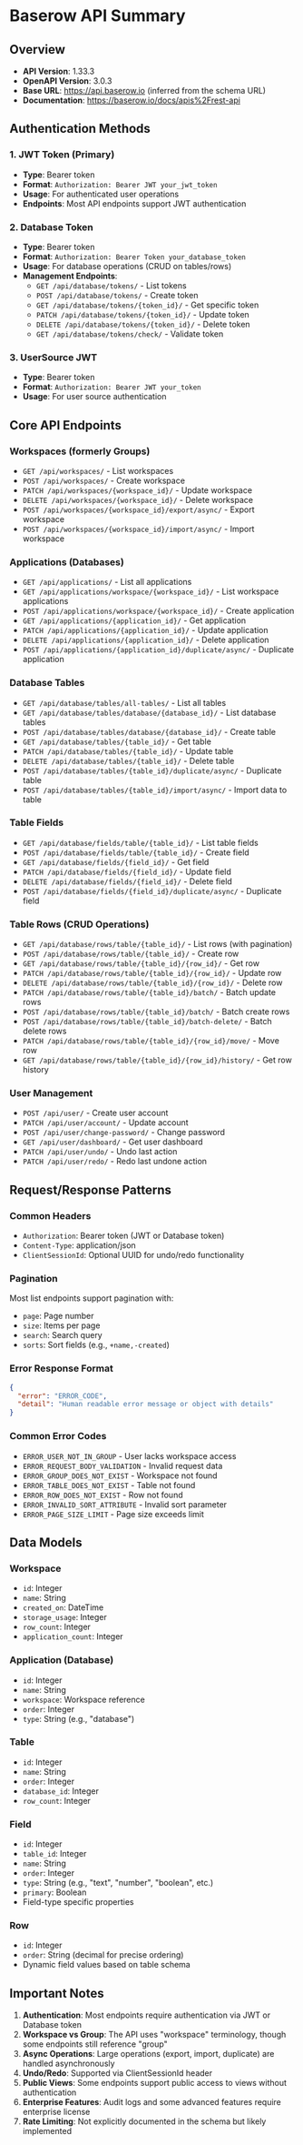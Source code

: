 # Baserow API Summary

## Overview
- **API Version**: 1.33.3
- **OpenAPI Version**: 3.0.3
- **Base URL**: https://api.baserow.io (inferred from the schema URL)
- **Documentation**: https://baserow.io/docs/apis%2Frest-api

## Authentication Methods

### 1. JWT Token (Primary)
- **Type**: Bearer token
- **Format**: `Authorization: Bearer JWT your_jwt_token`
- **Usage**: For authenticated user operations
- **Endpoints**: Most API endpoints support JWT authentication

### 2. Database Token
- **Type**: Bearer token  
- **Format**: `Authorization: Bearer Token your_database_token`
- **Usage**: For database operations (CRUD on tables/rows)
- **Management Endpoints**:
  - `GET /api/database/tokens/` - List tokens
  - `POST /api/database/tokens/` - Create token
  - `GET /api/database/tokens/{token_id}/` - Get specific token
  - `PATCH /api/database/tokens/{token_id}/` - Update token
  - `DELETE /api/database/tokens/{token_id}/` - Delete token
  - `GET /api/database/tokens/check/` - Validate token

### 3. UserSource JWT
- **Type**: Bearer token
- **Format**: `Authorization: Bearer JWT your_token`
- **Usage**: For user source authentication

## Core API Endpoints

### Workspaces (formerly Groups)
- `GET /api/workspaces/` - List workspaces
- `POST /api/workspaces/` - Create workspace
- `PATCH /api/workspaces/{workspace_id}/` - Update workspace
- `DELETE /api/workspaces/{workspace_id}/` - Delete workspace
- `POST /api/workspaces/{workspace_id}/export/async/` - Export workspace
- `POST /api/workspaces/{workspace_id}/import/async/` - Import workspace

### Applications (Databases)
- `GET /api/applications/` - List all applications
- `GET /api/applications/workspace/{workspace_id}/` - List workspace applications
- `POST /api/applications/workspace/{workspace_id}/` - Create application
- `GET /api/applications/{application_id}/` - Get application
- `PATCH /api/applications/{application_id}/` - Update application
- `DELETE /api/applications/{application_id}/` - Delete application
- `POST /api/applications/{application_id}/duplicate/async/` - Duplicate application

### Database Tables
- `GET /api/database/tables/all-tables/` - List all tables
- `GET /api/database/tables/database/{database_id}/` - List database tables
- `POST /api/database/tables/database/{database_id}/` - Create table
- `GET /api/database/tables/{table_id}/` - Get table
- `PATCH /api/database/tables/{table_id}/` - Update table
- `DELETE /api/database/tables/{table_id}/` - Delete table
- `POST /api/database/tables/{table_id}/duplicate/async/` - Duplicate table
- `POST /api/database/tables/{table_id}/import/async/` - Import data to table

### Table Fields
- `GET /api/database/fields/table/{table_id}/` - List table fields
- `POST /api/database/fields/table/{table_id}/` - Create field
- `GET /api/database/fields/{field_id}/` - Get field
- `PATCH /api/database/fields/{field_id}/` - Update field
- `DELETE /api/database/fields/{field_id}/` - Delete field
- `POST /api/database/fields/{field_id}/duplicate/async/` - Duplicate field

### Table Rows (CRUD Operations)
- `GET /api/database/rows/table/{table_id}/` - List rows (with pagination)
- `POST /api/database/rows/table/{table_id}/` - Create row
- `GET /api/database/rows/table/{table_id}/{row_id}/` - Get row
- `PATCH /api/database/rows/table/{table_id}/{row_id}/` - Update row
- `DELETE /api/database/rows/table/{table_id}/{row_id}/` - Delete row
- `PATCH /api/database/rows/table/{table_id}/batch/` - Batch update rows
- `POST /api/database/rows/table/{table_id}/batch/` - Batch create rows
- `POST /api/database/rows/table/{table_id}/batch-delete/` - Batch delete rows
- `PATCH /api/database/rows/table/{table_id}/{row_id}/move/` - Move row
- `GET /api/database/rows/table/{table_id}/{row_id}/history/` - Get row history

### User Management
- `POST /api/user/` - Create user account
- `PATCH /api/user/account/` - Update account
- `POST /api/user/change-password/` - Change password
- `GET /api/user/dashboard/` - Get user dashboard
- `PATCH /api/user/undo/` - Undo last action
- `PATCH /api/user/redo/` - Redo last undone action

## Request/Response Patterns

### Common Headers
- `Authorization`: Bearer token (JWT or Database token)
- `Content-Type`: application/json
- `ClientSessionId`: Optional UUID for undo/redo functionality

### Pagination
Most list endpoints support pagination with:
- `page`: Page number
- `size`: Items per page
- `search`: Search query
- `sorts`: Sort fields (e.g., `+name,-created`)

### Error Response Format
```json
{
  "error": "ERROR_CODE",
  "detail": "Human readable error message or object with details"
}
```

### Common Error Codes
- `ERROR_USER_NOT_IN_GROUP` - User lacks workspace access
- `ERROR_REQUEST_BODY_VALIDATION` - Invalid request data
- `ERROR_GROUP_DOES_NOT_EXIST` - Workspace not found
- `ERROR_TABLE_DOES_NOT_EXIST` - Table not found
- `ERROR_ROW_DOES_NOT_EXIST` - Row not found
- `ERROR_INVALID_SORT_ATTRIBUTE` - Invalid sort parameter
- `ERROR_PAGE_SIZE_LIMIT` - Page size exceeds limit

## Data Models

### Workspace
- `id`: Integer
- `name`: String
- `created_on`: DateTime
- `storage_usage`: Integer
- `row_count`: Integer
- `application_count`: Integer

### Application (Database)
- `id`: Integer
- `name`: String
- `workspace`: Workspace reference
- `order`: Integer
- `type`: String (e.g., "database")

### Table
- `id`: Integer
- `name`: String
- `order`: Integer
- `database_id`: Integer
- `row_count`: Integer

### Field
- `id`: Integer
- `table_id`: Integer
- `name`: String
- `order`: Integer
- `type`: String (e.g., "text", "number", "boolean", etc.)
- `primary`: Boolean
- Field-type specific properties

### Row
- `id`: Integer
- `order`: String (decimal for precise ordering)
- Dynamic field values based on table schema

## Important Notes

1. **Authentication**: Most endpoints require authentication via JWT or Database token
2. **Workspace vs Group**: The API uses "workspace" terminology, though some endpoints still reference "group"
3. **Async Operations**: Large operations (export, import, duplicate) are handled asynchronously
4. **Undo/Redo**: Supported via ClientSessionId header
5. **Public Views**: Some endpoints support public access to views without authentication
6. **Enterprise Features**: Audit logs and some advanced features require enterprise license
7. **Rate Limiting**: Not explicitly documented in the schema but likely implemented